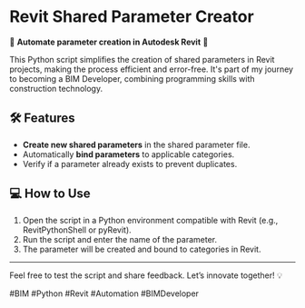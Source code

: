 # Revit Shared Parameter Creator  

🚀 **Automate parameter creation in Autodesk Revit** 🚀  

This Python script simplifies the creation of shared parameters in Revit projects, making the process efficient and error-free. It's part of my journey to becoming a BIM Developer, combining programming skills with construction technology.  

## 🛠️ Features  
- **Create new shared parameters** in the shared parameter file.  
- Automatically **bind parameters** to applicable categories.  
- Verify if a parameter already exists to prevent duplicates.  

## 💻 How to Use  
1. Open the script in a Python environment compatible with Revit (e.g., RevitPythonShell or pyRevit).  
2. Run the script and enter the name of the parameter.  
3. The parameter will be created and bound to categories in Revit.
---  
Feel free to test the script and share feedback. Let’s innovate together! 💡  

#BIM #Python #Revit #Automation #BIMDeveloper  
